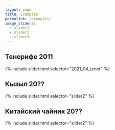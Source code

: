 ```yaml
---
layout: page
title: Examples
permalink: /examples/
image_sliders:
  - slider1
  - slider2
  - slider3
---
```


## Тенерифе 2011

{% include slider.html selector="2021_04_tener" %}

## Кызыл 20??

{% include slider.html selector="slider2" %}

## Китайский чайник 20??

{% include slider.html selector="slider2" %}
